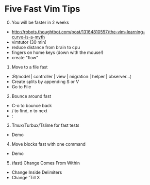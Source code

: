 Five Fast Vim Tips
==================

0) You will be faster in 2 weeks
- http://robots.thoughtbot.com/post/13164810557/the-vim-learning-curve-is-a-myth
- vimtutor (30 min)
- reduce distance from brain to cpu
- fingers on home keys (down with the mouse!)
- create "flow"

1) Move to a file fast
- :R(model | controller | view | migration | helper | observer...) <name>
- Create splits by appending S or V
- Go to File

2) Bounce around fast
- C-o to bounce back
- / to find, n to next
- :<linenumber>

3) Tmux/Turbux/Tslime for fast tests
- Demo

4) Move blocks fast with one command
- Demo

5) (fast) Change Comes From Within
- Change Inside Delimiters
- Change 'Till X
